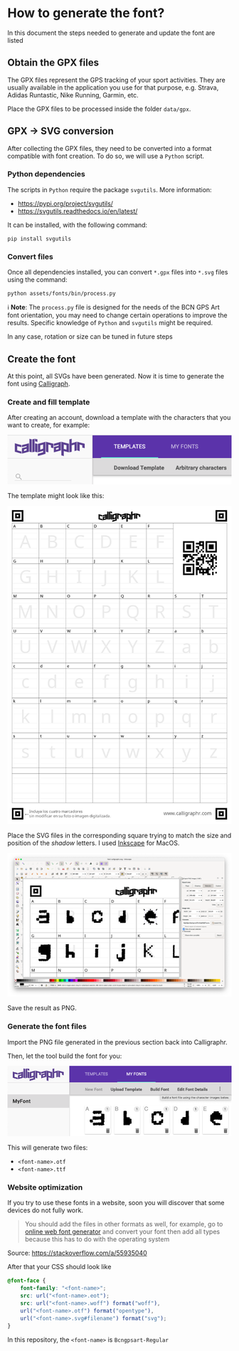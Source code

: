 # How to generate the font?

In this document the steps needed to generate and update the font are listed

## Obtain the GPX files

The GPX files represent the GPS tracking of your sport activities. They are usually available in the application you use for that purpose, e.g. Strava, Adidas Runtastic, Nike Running, Garmin, etc.

Place the GPX files to be processed inside the folder `data/gpx`.

## GPX -> SVG conversion

After collecting the GPX files, they need to be converted into a format compatible with font creation. To do so, we will use a `Python` script.

### Python dependencies

The scripts in `Python` require the package `svgutils`. More information:
- https://pypi.org/project/svgutils/
- https://svgutils.readthedocs.io/en/latest/

It can be installed, with the following command:
```
pip install svgutils
```

### Convert files

Once all dependencies installed, you can convert `*.gpx` files into `*.svg` files using the command:
```
python assets/fonts/bin/process.py
```

ℹ️ **Note**: The `process.py` file is designed for the needs of the BCN GPS Art font orientation, you may need to change certain operations to improve the results. Specific knowledge of `Python` and `svgutils` might be required.

In any case, rotation or size can be tuned in future steps

## Create the font

At this point, all SVGs have been generated. Now it is time to generate the font using [Calligraph](https://www.calligraphr.com/).

### Create and fill template

After creating an account, download a template with the characters that you want to create, for example:

![download-template](doc/calligraphr-download-template.png)

The template might look like this:

![template-with-letters](doc/template-with-letters.png)

Place the SVG files in the corresponding square trying to match the size and position of the _shadow_ letters. I used [Inkscape](https://inkscape.org/) for MacOS.

![filling-template](doc/filling-in-template.png)

Save the result as PNG.

### Generate the font files

Import the PNG file generated in the previous section back into Calligraphr.

Then, let the tool build the font for you:

![build-font](doc/calligraphr-build-font.png)

This will generate two files:
- `<font-name>.otf`
- `<font-name>.ttf`

### Website optimization

If you try to use these fonts in a website, soon you will discover that some devices do not fully work.


> You should add the files in other formats as well, for example, go to [online web font generator](https://transfonter.org/) and convert your font then add all types because this has to do with the operating system

Source: https://stackoverflow.com/a/55935040

After that your CSS should look like
```css
@font-face {
    font-family: "<font-name>";
    src: url("<font-name>.eot");
    src: url("<font-name>.woff") format("woff"),
    url("<font-name>.otf") format("opentype"),
    url("<font-name>.svg#filename") format("svg");
}
```

In this repository, the `<font-name>` is `Bcngpsart-Regular`
